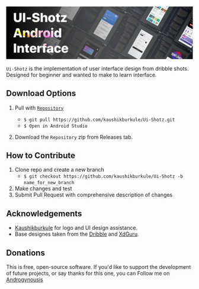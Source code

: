 ![Androgynousis logo](images/Header.png)

`Ui-Shotz` is the implementation of user interface design from dribble shots.
Designed for beginner and wanted to make to learn interface. 

**Download Options**
---

1. Pull with [`Repository`](https://github.com/kaushikburkule/Ui-Shotz)
    + `$ git pull https://github.com/kaushikburkule/Ui-Shotz.git`
    + `$ Open in Android Studio`

2. Download the `Repository` zip from Releases tab.

**How to Contribute**
---

1. Clone repo and create a new branch 
    + `$ git checkout https://github.com/kaushikburkule/Ui-Shotz -b name_for_new_branch`
2. Make changes and test
3. Submit Pull Request with comprehensive description of changes

**Acknowledgements**
---

+ [Kaushikburkule](https://kaushikburkule.github.io) for logo and UI design assistance.
+ Base designes taken from the [Dribble](https://dribbble.com/) and [XdGuru](https://www.xdguru.com/).

**Donations**
---

This is free, open-source software. If you'd like to support the development of future projects, or say thanks for this one, you can Follow me on [Androgynousis](https://www.instagram.com/androgynousis/?hl=en)
